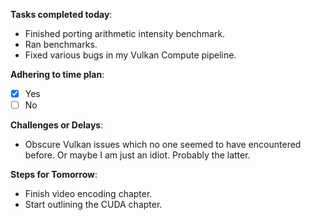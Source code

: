 
**Tasks completed today**:
- Finished porting arithmetic intensity benchmark.
- Ran benchmarks.
- Fixed various bugs in my Vulkan Compute pipeline.

**Adhering to time plan**: 
- [x] Yes
- [ ] No

**Challenges or Delays**:
- Obscure Vulkan issues which no one seemed to have encountered before. Or maybe I am just an idiot. Probably the latter.

**Steps for Tomorrow**:
- Finish video encoding chapter.
- Start outlining the CUDA chapter.
